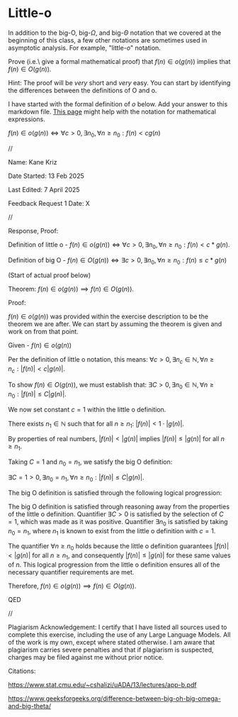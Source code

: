 # Little-o

In addition to the big-O, big-$\Omega$, and big-$\Theta$ notation that
we covered at the beginning of this class, a few other notations are sometimes
used in asymptotic analysis.  For example, "little-$o$" notation.

Prove (i.e.\ give a formal mathematical proof) that $f(n)\in o(g(n))$ implies
that $f(n)\in O(g(n))$.

Hint: The proof will be *very* short and *very* easy. You can start by
identifying the differences between the definitions of O and o.

I have started with the formal definition of $o$ below. Add your answer to this
markdown file. [This
page](https://docs.github.com/en/get-started/writing-on-github/working-with-advanced-formatting/writing-mathematical-expressions)
might help with the notation for mathematical expressions.

$f(n)\in o(g(n)) \iff \forall c>0, \exists n_0, \forall n\ge n_0: f(n) < c g(n)$


//


Name: Kane Kriz

Date Started: 13 Feb 2025

Last Edited: 7 April 2025

Feedback Request 1 Date: X

//


Response, Proof:

Definition of little o - $f(n) \in o(g(n)) \iff \forall c > 0, \exists n_0, \forall n \geq n_0 : f(n) < c * g(n)$.

Definition of big O - $f(n) \in O(g(n)) \iff \exists c > 0, \exists n_0, \forall n \geq n_0 : f(n) \leq c * g(n)$


(Start of actual proof below)


Theorem: $f(n) \in o(g(n)) \implies f(n) \in O(g(n))$.


Proof:


$f(n) \in o(g(n))$ was provided within the exercise description to be the theorem we are after.
We can start by assuming the theorem is given and work on from that point.

Given - $f(n) \in o(g(n))$

Per the definition of little o notation, this means:
$\forall c > 0, \exists n_c \in \mathbb{N}, \forall n \geq n_c : |f(n)| < c|g(n)|$.

To show $f(n) \in O(g(n))$, we must establish that:
$\exists C > 0, \exists n_0 \in \mathbb{N}, \forall n \geq n_0 : |f(n)| \leq C|g(n)|$.

We now set constant $c = 1$ within the little o definition. 

There exists $n_1 \in \mathbb{N}$ such that for all $n \geq n_1$: $|f(n)| < 1 \cdot |g(n)|$.

By properties of real numbers, $|f(n)| < |g(n)|$ implies $|f(n)| \leq |g(n)|$ for all $n \geq n_1$.

Taking $C = 1$ and $n_0 = n_1$, we satisfy the big O definition:

$\exists C = 1 > 0, \exists n_0 = n_1, \forall n \geq n_0 : |f(n)| \leq C|g(n)|$.

The big O definition is satisfied through the following logical progression:

The big O definition is satisfied through reasoning away from the properties of the little o definition. 
Quantifier $\exists C>0$ is satisfied by the selection of $C=1$, which was made as it was positive.
Quantifier $\exists n_0$ is satisfied by taking $n_0 = n_1$, where $n_1$ is known to exist from the little o definition with $c=1$. 

The quantifier $\forall n \geq n_0$ holds because the little o definition guarantees $|f(n)| < |g(n)|$ for all $n \geq n_1$, and consequently $|f(n)| \leq |g(n)|$ for these same values of $n$. 
This logical progression from the little o definition ensures all of the necessary quantifier requirements are met.

Therefore, $f(n) \in o(g(n)) \implies f(n) \in O(g(n))$.

QED


//


Plagiarism Acknowledgement: I certify that I have listed all sources used to complete this exercise, including the use of any Large Language Models. All of the work is my own, except where stated otherwise. I am aware that plagiarism carries severe penalties and that if plagiarism is suspected, charges may be filed against me without prior notice.


Citations:

https://www.stat.cmu.edu/~cshalizi/uADA/13/lectures/app-b.pdf

https://www.geeksforgeeks.org/difference-between-big-oh-big-omega-and-big-theta/
